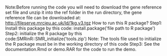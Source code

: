 Note:Before running the code you will need to download the gene reference set file and unzip it into the ref folder in the run directory, the gene reference file can be downloaded at: http://fileserve.mrcieu.ac.uk/ld/1kg.v3.tgz
How to run this R package?
Step1:
Install this package by this code: install.package('file path to R package')
Step2:
initialize the R package by this code:SMRinR::SMR_initialize('tools.zip')
  Note: The tools file used to initialize the R package must be in the working directory of this code
Step3:
See the documentation.Rmd or demo.RAR for the code to run the demo.
